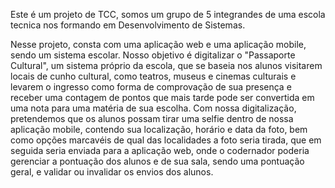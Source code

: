 Este é um projeto de TCC, somos um grupo de 5 integrandes de uma escola tecnica nos formando em
Desenvolvimento de Sistemas.

Nesse projeto, consta com uma aplicação web e uma aplicação mobile, sendo um sistema escolar.
Nosso objetivo é digitalizar o "Passaporte Cultural", um sistema próprio da escola, que se baseia
nos alunos visitarem locais de cunho cultural, como teatros, museus e cinemas culturais e levarem
o ingresso como forma de comprovação de sua presença e receber uma contagem de pontos que mais tarde
pode ser convertida em uma nota para uma matéria de sua escolha.
Com nossa digitalização, pretendemos que os alunos possam tirar uma selfie dentro de nossa aplicação
mobile, contendo sua localização, horário e data da foto, bem como opções marcavéis de qual das localidades
a foto seria tirada, que em seguida seria enviada para a aplicação web, onde o codernador poderia gerenciar a
pontuação dos alunos e de sua sala, sendo uma pontuação geral, e validar ou invalidar os envios dos alunos.
